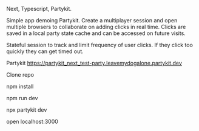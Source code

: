 Next, Typescript, Partykit.

Simple app demoing Partykit. Create a multiplayer session and open multiple browsers to collaborate on adding clicks in real time. Clicks are saved in a local party state cache and can be accessed on future visits.

Stateful session to track and limit frequency of user clicks. If they click too quickly they can get timed out.

Partykit https://partykit_next_test-party.leavemydogalone.partykit.dev

Clone repo

npm install

npm run dev

npx partykit dev

open localhost:3000
